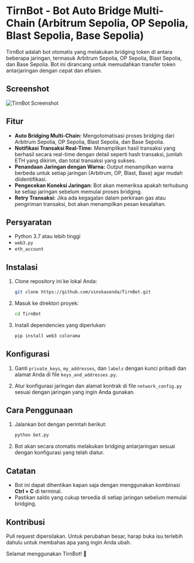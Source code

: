 # TirnBot - Bot Auto Bridge Multi-Chain (Arbitrum Sepolia, OP Sepolia, Blast Sepolia, Base Sepolia)

TirnBot adalah bot otomatis yang melakukan bridging token di antara beberapa jaringan, termasuk 
Arbitrum Sepolia, OP Sepolia, Blast Sepolia, dan Base Sepolia. Bot ini dirancang untuk memudahkan 
transfer token antarjaringan dengan cepat dan efisien.

## Screenshot

![TirnBot Screenshot](https://github.com/vinskasenda/t3rn-bot/blob/main/tirn.PNG?raw=true)

## Fitur
- **Auto Bridging Multi-Chain:** Mengotomatisasi proses bridging dari Arbitrum Sepolia, OP Sepolia, 
  Blast Sepolia, dan Base Sepolia.
- **Notifikasi Transaksi Real-Time:** Menampilkan hasil transaksi yang berhasil secara real-time 
  dengan detail seperti hash transaksi, jumlah ETH yang dikirim, dan total transaksi yang sukses.
- **Penandaan Jaringan dengan Warna:** Output menampilkan warna berbeda untuk setiap jaringan 
  (Arbitrum, OP, Blast, Base) agar mudah diidentifikasi.
- **Pengecekan Koneksi Jaringan:** Bot akan memeriksa apakah terhubung ke setiap jaringan sebelum 
  memulai proses bridging.
- **Retry Transaksi:** Jika ada kegagalan dalam perkiraan gas atau pengiriman transaksi, bot akan 
  menampilkan pesan kesalahan.

## Persyaratan
- Python 3.7 atau lebih tinggi
- `web3.py`
- `eth_account`
  
## Instalasi

1. Clone repository ini ke lokal Anda:

   ```bash
   git clone https://github.com/vinskasenda/TirnBot.git
   ```

2. Masuk ke direktori proyek:
   ```bash
   cd TirnBot
   ```

3. Install dependencies yang diperlukan:
   ```bash
   pip install web3 colorama
   ```

## Konfigurasi

1. Ganti `private_keys`, `my_addresses`, dan `labels` dengan kunci pribadi dan alamat Anda di file 
   `keys_and_addresses.py`.

2. Atur konfigurasi jaringan dan alamat kontrak di file `network_config.py` sesuai dengan jaringan 
   yang ingin Anda gunakan.

## Cara Penggunaan

1. Jalankan bot dengan perintah berikut:
   
   ```bash
   python bot.py
   ```

2. Bot akan secara otomatis melakukan bridging antarjaringan sesuai dengan konfigurasi yang telah 
   diatur.

## Catatan
- Bot ini dapat dihentikan kapan saja dengan menggunakan kombinasi **Ctrl + C** di terminal.
- Pastikan saldo yang cukup tersedia di setiap jaringan sebelum memulai bridging.

## Kontribusi
Pull request dipersilakan. Untuk perubahan besar, harap buka isu terlebih dahulu untuk membahas apa 
yang ingin Anda ubah.

Selamat menggunakan TirnBot! 🚀
